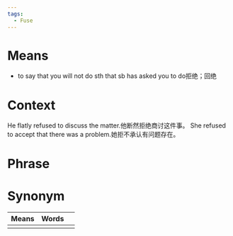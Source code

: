 ```yaml
---
tags:
  - Fuse
---
```

# Means
- to say that you will not do sth that sb has asked you to do拒绝；回绝
# Context
He flatly refused to discuss the matter.他断然拒绝商讨这件事。
She refused to accept that there was a problem.她拒不承认有问题存在。
# Phrase

# Synonym
| Means | Words |     |
| ----- | ----- | --- |
|       |       |     |
